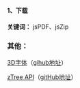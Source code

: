 
#### 1、下载

**关键词：** jsPDF、jsZip

### 其他：

[3D字体](https://bennettfeely.com/ztext/)（[gihub地址](https://github.com/bennettfeely/bennett/tree/master/ztext)）

[zTree API](http://www.treejs.cn/v3/api.php)（[gitHub地址](https://github.com/zTree/zTree_v3)）
